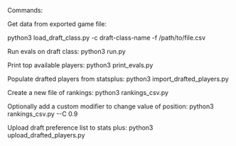 Commands:

Get data from exported game file:

python3 load_draft_class.py -c draft-class-name -f /path/to/file.csv

Run evals on draft class:
python3 run.py

Print top available players:
python3 print_evals.py

Populate drafted players from statsplus:
python3 import_drafted_players.py

Create a new file of rankings:
python3 rankings_csv.py

Optionally add a custom modifier to change value of position:
python3 rankings_csv.py --C 0.9

Upload draft preference list to stats plus:
python3 upload_drafted_players.py
